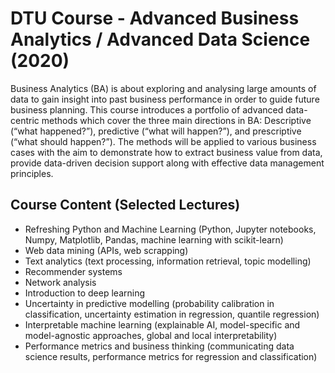 # DTU Course - Advanced Business Analytics / Advanced Data Science (2020)

Business Analytics (BA) is about exploring and analysing large amounts of data to gain insight into past business performance in order to guide future business planning. This course introduces a portfolio of advanced data-centric methods which cover the three main directions in BA: Descriptive (“what happened?”), predictive (“what will happen?”), and prescriptive (“what should happen?”). The methods will be applied to various business cases with the aim to demonstrate how to extract business value from data, provide data-driven decision support along with effective data management principles.

## Course Content (Selected Lectures)
- Refreshing Python and Machine Learning (Python, Jupyter notebooks, Numpy, Matplotlib, Pandas, machine learning with scikit-learn)
- Web data mining (APIs, web scrapping)
- Text analytics (text processing, information retrieval, topic modelling)
- Recommender systems
- Network analysis
- Introduction to deep learning
- Uncertainty in predictive modelling (probability calibration in classification, uncertainty estimation in regression, quantile regression)
- Interpretable machine learning (explainable AI, model-specific and model-agnostic approaches, global and local interpretability)
- Performance metrics and business thinking (communicating data science results, performance metrics for regression and classification)

